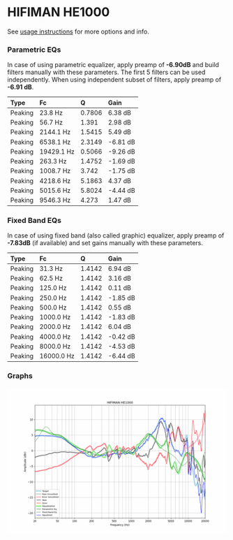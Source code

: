 # HIFIMAN HE1000
See [usage instructions](https://github.com/jaakkopasanen/AutoEq#usage) for more options and info.

### Parametric EQs
In case of using parametric equalizer, apply preamp of **-6.90dB** and build filters manually
with these parameters. The first 5 filters can be used independently.
When using independent subset of filters, apply preamp of **-6.91 dB**.

| Type    | Fc         |      Q | Gain     |
|:--------|:-----------|:-------|:---------|
| Peaking | 23.8 Hz    | 0.7806 | 6.38 dB  |
| Peaking | 56.7 Hz    | 1.391  | 2.98 dB  |
| Peaking | 2144.1 Hz  | 1.5415 | 5.49 dB  |
| Peaking | 6538.1 Hz  | 2.3149 | -6.81 dB |
| Peaking | 19429.1 Hz | 0.5066 | -9.26 dB |
| Peaking | 263.3 Hz   | 1.4752 | -1.69 dB |
| Peaking | 1008.7 Hz  | 3.742  | -1.75 dB |
| Peaking | 4218.6 Hz  | 5.1863 | 4.37 dB  |
| Peaking | 5015.6 Hz  | 5.8024 | -4.44 dB |
| Peaking | 9546.3 Hz  | 4.273  | 1.47 dB  |

### Fixed Band EQs
In case of using fixed band (also called graphic) equalizer, apply preamp of **-7.83dB**
(if available) and set gains manually with these parameters.

| Type    | Fc         |      Q | Gain     |
|:--------|:-----------|:-------|:---------|
| Peaking | 31.3 Hz    | 1.4142 | 6.94 dB  |
| Peaking | 62.5 Hz    | 1.4142 | 3.16 dB  |
| Peaking | 125.0 Hz   | 1.4142 | 0.11 dB  |
| Peaking | 250.0 Hz   | 1.4142 | -1.85 dB |
| Peaking | 500.0 Hz   | 1.4142 | 0.55 dB  |
| Peaking | 1000.0 Hz  | 1.4142 | -1.83 dB |
| Peaking | 2000.0 Hz  | 1.4142 | 6.04 dB  |
| Peaking | 4000.0 Hz  | 1.4142 | -0.42 dB |
| Peaking | 8000.0 Hz  | 1.4142 | -4.53 dB |
| Peaking | 16000.0 Hz | 1.4142 | -6.44 dB |

### Graphs
![](./HIFIMAN%20HE1000.png)